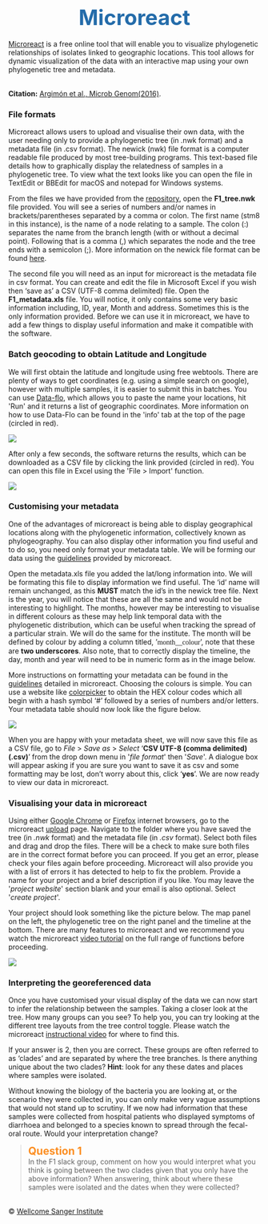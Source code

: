 <h1 style="text-align:center"><span style="color:#246CAA; font-size:1.5em">Microreact</span></h1>

[Microreact](https://microreact.org/showcase) is a free online tool that will enable you to visualize phylogenetic relationships of isolates linked to geographic locations. This tool allows for dynamic visualization of the data with an interactive map using your own phylogenetic tree and metadata.

<br/>**Citation:** [Argimón et al., Microb Genom(2016)](https://www.microbiologyresearch.org/content/journal/mgen/10.1099/mgen.0.000093).

### File formats
Microreact allows users to upload and visualise their own data, with the user needing only to provide a phylogenetic tree (in .nwk format) and a metadata file (in .csv format). The newick (nwk) file format is a computer readable file produced by most tree-building programs. This text-based file details how to graphically display the relatedness of samples in a phylogenetic tree. To view what the text looks like you can open the file in TextEdit or BBEdit for macOS and notepad for Windows systems.

From the files we have provided from the [repository](ftp://ftp.sanger.ac.uk/pub/pathogens/bactGen_training/f1/), open the **F1_tree.nwk** file provided. You will see a series of numbers and/or names in brackets/parentheses separated by a comma or colon. The first name (stm8 in this instance), is the name of a node relating to a sample. The colon (:) separates the name from the branch length (with or without a decimal point). Following that is a comma (,) which separates the node and the tree ends with a semicolon (;). More information on the newick file format can be found [here](https://en.wikipedia.org/wiki/Newick_format).

The second file you will need as an input for microreact is the metadata file in csv format. You can create and edit the file in Microsoft Excel if you wish then ‘save as’ a CSV (UTF-8 comma delimited) file. Open the **F1_metadata.xls** file. You will notice, it only contains some very basic information including, ID, year, Month and address. Sometimes this is the only information provided. Before we can use it in microreact, we have to add a few things to display useful information and make it compatible with the software.

### Batch geocoding to obtain Latitude and Longitude
We will first obtain the latitude and longitude using free webtools. There are plenty of ways to get coordinates (e.g. using a simple search on google), however with multiple samples, it is easier to submit this in batches. You can use [Data-flo](https://data-flo.io/run?kvpsi3T8V), which allows you to paste the name your locations, hit 'Run' and it returns a list of geographic coordinates. More information on how to use Data-Flo can be found in the 'info' tab at the top of the page (circled in red).

<div class="col-sm-2" style="width: 600px; margin-left: auto; margin-right: auto;">
   <img src="/F1/img/Geocoder_1.png"></img>
</div>

After only a few seconds, the software returns the results, which can be downloaded as a CSV file by clicking the link provided (circled in red). You can open this file in Excel using the 'File > Import' function.
 
<div class="col-sm-2" style="width: 600px; margin-left: auto; margin-right: auto;">
   <img src="/F1/img/Geocoder_2.png"></img>
</div>

### Customising your metadata
One of the advantages of microreact is being able to display geographical locations along with the phylogenetic information, collectively known as phylogeography.  You can also display other information you find useful and to do so, you need only format your metadata table. We will be forming our data using the [guidelines](https://microreact.org/instructions) provided by microreact.

Open the metadata.xls file you added the lat/long information into. We will be formating this file to display information we find useful. The ‘id’ name will remain unchanged, as this **MUST** match the id’s in the newick tree file. Next is the year, you will notice that these are all the same and would not be interesting to highlight. The months, however may be interesting to visualise in different colours as these may help link temporal data with the phylogenetic distribution, which can be useful when tracking the spread of a particular strain. We will do the same for the institute. The month will be defined by colour by adding a column titled, ’<span style="font-family:papyrus">month__colour</span>’, note that these are **two underscores**. Also note, that to correctly display the timeline, the day, month and year will need to be in numeric form as in the image below.

More instructions on formatting your metadata can be found in the [guidelines](https://microreact.org/instructions) detailed in microreact. Choosing the colours is simple. You can use a website like [colorpicker](https://www.webfx.com/web-design/color-picker/) to obtain the HEX colour codes which all begin with a hash symbol ‘#’ followed by a series of numbers and/or letters. Your metadata table should now look like the figure below.

<div class="col-sm-2" style="width: 600px; margin-left: auto; margin-right: auto;">
   <img src="/F1/img/Image5_V2.png"></img>
</div>

When you are happy with your metadata sheet, we will now save this file as a CSV file, go to _File_ > _Save as_ > _Select_ ‘**CSV UTF-8 (comma delimited) (.csv)**’ from the drop down menu in '_file format_' then '_Save_'. A dialogue box will appear asking if you are sure you want to save it as csv and some formatting may be lost, don’t worry about this, click ‘**yes**’.  We are now ready to view our data in microreact.

### Visualising your data in microreact
Using either [Google Chrome](https://www.google.com/chrome/) or [Firefox](https://www.mozilla.org/en-GB/firefox/new/) internet browsers, go to the microreact [upload](https://microreact.org/showcase) page. Navigate to the folder where you have saved the tree (in _.nwk_ format) and the metadata file (in _.csv_ format). Select both files and drag and drop the files. There will be a check to make sure both files are in the correct format before you can proceed. If you get an error, please check your files again before proceeding. Microreact will also provide you with a list of errors it has detected to help to fix the problem.
Provide a name for your project and a brief description if you like. You may leave the '_project website_' section blank and your email is also optional. Select '_create project_'.

Your project should look something like the picture below. The map panel on the left, the phylogenetic tree on the right panel and the timeline at the bottom. There are many features to microreact and we recommend you watch the microreact [video tutorial](https://microreact.org/introduction) on the full range of functions before proceeding.

<div class="col-sm-2" style="width: 600px; margin-left: auto; margin-right: auto;">
   <img src="/F1/img/Image6_v2.png"></img>
</div>

### Interpreting the georeferenced data
Once you have customised your visual display of the data we can now start to infer the relationship between the samples. Taking a closer look at the tree. How many groups can you see? To help you, you can try looking at the different tree layouts from the tree control toggle. Please watch the microreact [instructional video](https://microreact.org/introduction) for where to find this.

If your answer is 2, then you are correct. These groups are often referred to as ‘clades’ and are separated by where the tree branches. Is there anything unique about the two clades?  **Hint**: look for any these dates and places where samples were isolated. 

Without knowing the biology of the bacteria you are looking at, or the scenario they were collected in, you can only make very vague assumptions that would not stand up to scrutiny.  If we now had information that these samples were collected from hospital patients who displayed symptoms of diarrhoea and belonged to a species known to spread through the fecal-oral route. Would your interpretation change? 

>**<span style="color:#FC8E22; font-size:1.5em">Question 1</span>** 
<br/>In the F1 slack group, comment on how you would interpret what you think is going between the two clades given that you only have the above information? When answering, think about where these samples were isolated and the dates when they were collected?

</br>&copy; [Wellcome Sanger Institute](https://www.sanger.ac.uk/)
